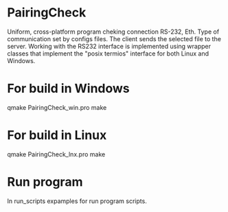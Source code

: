 # PairingCheck
Uniform, cross-platform program cheking connection RS-232, Eth. Type of communication set by configs files. The client sends the selected file to the server.
Working with the RS232 interface is implemented using wrapper classes that implement the "posix termios" interface for both Linux and Windows.

# For build in Windows
qmake PairingCheck_win.pro 
make

# For build in Linux
qmake PairingCheck_lnx.pro 
make

# Run program
In run_scripts expamples for run program scripts.